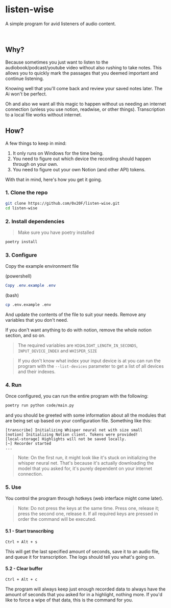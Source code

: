 <h1>
listen-wise
</h1>

A simple program for avid listeners of audio content.

<br/>

## Why?
Because sometimes you just want to listen to the audiobook/podcast/youtube video without also rushing to take notes. This allows you to quickly mark the passages that you deemed important and continue listening.

Knowing well that you'll come back and review your saved notes later. The Ai won't be perfect.

Oh and also we want all this magic to happen without us needing an internet connection (unless you use notion, readwise, or other things). Transcription to a local file works without internet.
<br/>

## How?
A few things to keep in mind:
1. It only runs on Windows for the time being.
2. You need to figure out which device the recording should happen through on your own.
3. You need to figure out your own Notion (and other API) tokens.

With that in mind, here's how you get it going.

### 1. Clone the repo
```bash
git clone https://github.com/0x20F/listen-wise.git
cd listen-wise
```

### 2. Install dependencies
> Make sure you have poetry installed
```bash
poetry install
```

### 3. Configure
Copy the example environment file

(powershell)
```powershell
Copy .env.example .env
```

(bash)
```bash
cp .env.example .env
```

And update the contents of the file to suit your needs.
Remove any variables that you don't need.

If you don't want anything to do with notion, remove the whole notion section, and so on.

> The required variables are `HIGHLIGHT_LENGTH_IN_SECONDS`, `INPUT_DEVICE_INDEX` and `WHISPER_SIZE`

> If you don't know what index your input device is at you can run the program with the `--list-devices` parameter to get a list of all devices and their indexes.

### 4. Run
Once configured, you can run the entire program with the following:
```bash
poetry run python code/main.py
```

and you should be greeted with some information about all the modules that are being set up based on your configuration file. Something like this:
```
[transcribe] Initializing Whisper neural net with size small
[notion] Initializing Notion client. Tokens were provided!
[local-storage] Highlights will not be saved locally.
[~] Recorder started
...
```
> Note: On the first run, it might look like it's stuck on initializing the whisper neural net. That's because it's actually downloading the model that you asked for, it's purely dependent on your internet connection.

### 5. Use
You control the program through hotkeys (web interface might come later).
> Note: Do not press the keys at the same time. Press one, release it; press the second one, release it. If all required keys are pressed in order the command will be
executed.

#### 5.1 - Start transcribing
```
Ctrl + Alt + s
```
This will get the last specified amount of seconds, save it to an audio file, and queue it for transcription. The logs should tell you what's going on.

#### 5.2 - Clear buffer
```
Ctrl + Alt + c
```
The program will always keep just enough recorded data to always have the amount of seconds that you asked for in a highlight, nothing more. If you'd like to force a wipe of that data, this is the command for you.